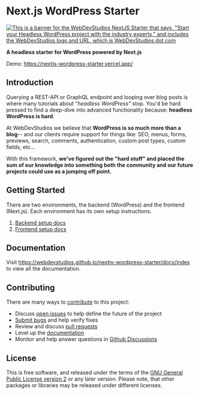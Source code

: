 # Next.js WordPress Starter

[![This is a banner for the WebDevStudios NextJS Starter that says, "Start your Headless WordPress project with the industry experts," and includes the WebDevStudios logo and URL, which is WebDevStudios dot com](https://nextjs.wpengine.com/wp-content/uploads/2021/06/WDS-GitHub-Banner.png)](https://webdevstudios.com/solutions/wordpress-headless-cms/)

**A headless starter for WordPress powered by Next.js**

Demo: <https://nextjs-wordpress-starter.vercel.app/>

## Introduction

Querying a REST-API or GraphQL endpoint and looping over blog posts is where many tutorials about _"headless WordPress"_ stop. You'd be hard pressed to find a deep-dive into advanced functionality because: **headless WordPress is hard**.

At WebDevStudios we believe that **WordPress is so much more than a blog**-- and our clients require support for things like: SEO, menus, forms, previews, search, comments, authentication, custom post types, custom fields, etc...

With this framework, **we've figured out the "hard stuff" and placed the sum of our knowledge into something both the community and our future projects could use as a jumping off point.**

## Getting Started

There are two environments, the backend (WordPress) and the frontend (Next.js). Each environment has its own setup instructions.

1. [Backend setup docs](https://webdevstudios.github.io/nextjs-wordpress-starter/docs/backend/index)
2. [Frontend setup docs](https://webdevstudios.github.io/nextjs-wordpress-starter/docs/frontend/index)

## Documentation

Visit <https://webdevstudios.github.io/nextjs-wordpress-starter/docs/index> to view all the documentation.

## Contributing

There are many ways to [contribute](/CONTRIBUTING.md) to this project:

- Discuss [open issues](/issues) to help define the future of the project
- [Submit bugs](/issues) and help verify fixes
- Review and discuss [pull requests](/pulls)
- Level up the [documentation](https://webdevstudios.github.io/nextjs-wordpress-starter/docs/other/docusaurus)
- Monitor and help answer questions in [Github Discussions](https://github.com/WebDevStudios/nextjs-wordpress-starter/discussions)

## License

This is free software, and released under the terms of the [GNU General Public License version 2](/LICENSE.md) or any later version. Please note, that other packages or libraries may be released under different licenses.
